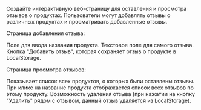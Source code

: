 Создайте интерактивную веб-страницу для оставления и просмотра отзывов о продуктах. Пользователи могут добавлять отзывы о различных продуктах и просматривать добавленные отзывы.

Страница добавления отзыва:

Поле для ввода названия продукта.
Текстовое поле для самого отзыва.
Кнопка "Добавить отзыв", которая сохраняет отзыв о продукте в LocalStorage.

Страница просмотра отзывов:

Показывает список всех продуктов, о которых были оставлены отзывы.
При клике на название продукта отображается список всех отзывов по этому продукту.
Возможность удаления отзыва (при нажатии на кнопку "Удалить" рядом с отзывом, данный отзыв удаляется из LocalStorage).